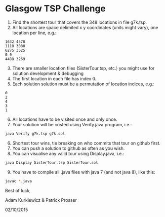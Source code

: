 # Glasgow TSP Challenge

1. Find the shortest tour that covers the 348 locations in file g7k.tsp.
2. All locations are space delimited x y coordinates (units might vary), one location per line, e.g.:
```
1632 4570
1118 3080
6275 3525
0 0
4488 3269
```
3. There are smaller location files (SisterTour.tsp, etc.) you might use for solution development & debugging
4. The first location in each file has index 0.
5. Each solution solution must be a permutation of location indices, e.g.:
```
0
2
4
3
1
```
6. All locations have to be visited once and only once.
5. Your solution will be costed using Verify.java program, i.e.:
```bash
java Verify g7k.tsp g7k.sol  
```
6. Shortest tour wins, tie breaking on who commits that tour on github first.
7. You can push a solution to github as often as you wish.
8. You can visualise any valid tour using Display.java, i.e.:
```bash
java Display SisterTour.tsp SisterTour.sol
```
9. You have to compile all .java files with java 7 (and not java 8), like this:
```bash
javac *.java
```

Best of luck,

Adam Kurkiewicz & Patrick Prosser

02/10/2015

